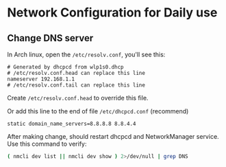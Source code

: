 # Network Configuration for Daily use

## Change DNS server
In Arch linux, open the `/etc/resolv.conf`, you'll see this:
```
# Generated by dhcpcd from wlp1s0.dhcp
# /etc/resolv.conf.head can replace this line
nameserver 192.168.1.1
# /etc/resolv.conf.tail can replace this line
```

Create `/etc/resolv.conf.head` to override this file.

Or add this line to the end of file `/etc/dhcpcd.conf` (recommend)
```
static domain_name_servers=8.8.8.8 8.8.4.4
```

After making change, should restart dhcpcd and NetworkManager service.
Use this command to verify:
```bash
( nmcli dev list || nmcli dev show ) 2>/dev/null | grep DNS
```